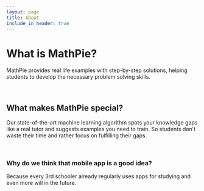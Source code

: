 ```yaml
---
layout: page
title: About
include_in_header: true
---
```


# What is MathPie?
MathPie provides real life examples with step-by-step solutions, helping students to develop the necessary problem solving skills.

<br>

## What makes MathPie special? 
Our state-of-the-art machine learning algorithm spots your knowledge gaps like a real tutor and suggests examples you need to train. So students don’t waste their time and rather focus on fulfilling their gaps. 

<br>


### Why do we think that mobile app is a good idea?  
Because every 3rd schooler already regularly uses apps for studying and even more will in the future.

<br>
